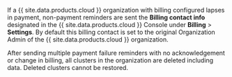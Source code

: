 If a {{ site.data.products.cloud }} organization with billing configured lapses in payment, non-payment reminders are sent the **Billing contact info** designated in the {{ site.data.products.cloud }} Console under **Billing** > **Settings**. By default this billing contact is set to the original Organization Admin of the {{ site.data.products.cloud }} organization.

After sending multiple payment failure reminders with no acknowledgement or change in billing, all clusters in the organization are deleted including data. Deleted clusters cannot be restored.